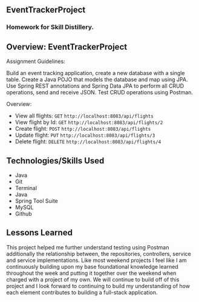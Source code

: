 ## EventTrackerProject

### Homework for Skill Distillery.

## Overview: EventTrackerProject


Assignment Guidelines:

Build an event tracking application, create a new database with a single table. Create a Java POJO that models the database and map using JPA. Use Spring REST annotations and Spring Data JPA to perform all CRUD operations, send and receive JSON. Test CRUD operations using Postman.

Overview:

* View all flights: `GET` `http://localhost:8083/api/flights`
* View flight by Id: `GET` `http://localhost:8083/api/flights/2`
* Create flight: `POST` `http://localhost:8083/api/flights`
* Update flight: `PUT` `http://localhost:8083/api/flights/3`
* Delete flight: `DELETE` `http://localhost:8083/api/flights/4`


## Technologies/Skills Used

* Java
* Git
* Terminal
* Java
* Spring Tool Suite
* MySQL
* Github

## Lessons Learned

This project helped me further understand testing using Postman additionally the relationship between, the repositories, controllers, service and service implementations. Like most weekend projects I feel like I am continuously building upon my base foundational knowledge learned throughout the week and putting it together over the weekend when charged with a project of my own. We will continue to build off of this project and I look forward to continuing to build my understanding of how each element contributes to building a full-stack application.
